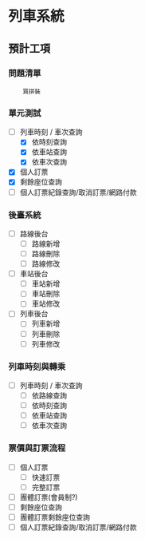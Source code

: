 # 列車系統

## 預計工項
### 問題清單
        買拼裝
### 單元測試
- [ ] 列車時刻 / 車次查詢
  - [X] 依時刻查詢
  - [X] 依車站查詢
  - [X] 依車次查詢
- [X] 個人訂票
- [X] 剩餘座位查詢
- [ ] 個人訂票紀錄查詢/取消訂票/網路付款

### 後臺系統
- [ ] 路線後台
  - [ ] 路線新增
  - [ ] 路線刪除
  - [ ] 路線修改
- [ ] 車站後台
  - [ ] 車站新增
  - [ ] 車站刪除
  - [ ] 車站修改
- [ ] 列車後台
  - [ ] 列車新增
  - [ ] 列車刪除
  - [ ] 列車修改
  
### 列車時刻與轉乘
- [ ] 列車時刻 / 車次查詢
  - [ ] 依路線查詢 
  - [ ] 依時刻查詢 
  - [ ] 依車站查詢 
  - [ ] 依車次查詢 

### 票價與訂票流程
- [ ] 個人訂票
  - [ ] 快速訂票
  - [ ] 完整訂票
- [ ] 團體訂票(會員制?)
- [ ] 剩餘座位查詢
- [ ] 團體訂票剩餘座位查詢
- [ ] 個人訂票紀錄查詢/取消訂票/網路付款

